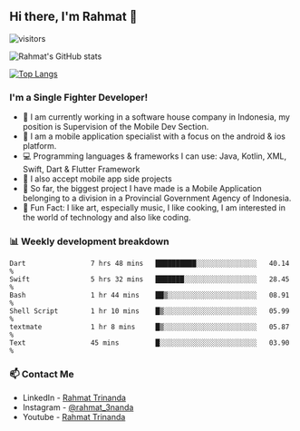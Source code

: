 ## Hi there, I'm Rahmat 👋
![visitors](https://visitor-badge.glitch.me/badge?page_id=https://github.com/rahmat3nanda/)

![Rahmat's GitHub stats](https://github-readme-stats.vercel.app/api?username=rahmat3nanda&count_private=true&show_icons=true&theme=radical)

[![Top Langs](https://github-readme-stats.vercel.app/api/top-langs/?username=rahmat3nanda&show_icons=true&theme=radical&layout=compact)](https://github.com/rahmat3nanda/github-readme-stats)

### I'm a Single Fighter Developer!
- :office: I am currently working in a software house company in Indonesia, my position is Supervision of the Mobile Dev Section.
- :iphone: I am a mobile application specialist with a focus on the android & ios platform.
- :computer: Programming languages & frameworks I can use: Java, Kotlin, XML, Swift, Dart & Flutter Framework
- :handshake: I also accept mobile app side projects
- :police_car: So far, the biggest project I have made is a Mobile Application belonging to a division in a Provincial Government Agency of Indonesia.
- :notebook: Fun Fact: I like art, especially music, I like cooking, I am interested in the world of technology and also like coding.

### 📊 Weekly development breakdown

<!--START_SECTION:waka-->

```text
Dart                7 hrs 48 mins   ██████████░░░░░░░░░░░░░░░   40.14 %
Swift               5 hrs 32 mins   ███████░░░░░░░░░░░░░░░░░░   28.45 %
Bash                1 hr 44 mins    ██▒░░░░░░░░░░░░░░░░░░░░░░   08.91 %
Shell Script        1 hr 10 mins    █▒░░░░░░░░░░░░░░░░░░░░░░░   05.99 %
textmate            1 hr 8 mins     █▒░░░░░░░░░░░░░░░░░░░░░░░   05.87 %
Text                45 mins         █░░░░░░░░░░░░░░░░░░░░░░░░   03.90 %
```

<!--END_SECTION:waka-->

### 📫 Contact Me
- LinkedIn - [Rahmat Trinanda](https://www.linkedin.com/in/rahmat-trinanda/)
- Instagram - [@rahmat_3nanda](https://www.instagram.com/rahmat_3nanda/)
- Youtube - [Rahmat Trinanda](https://www.youtube.com/channel/UCmhq5_o2cDpYsTtBl24XEAw)

